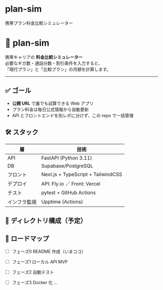 # plan-sim
携帯プラン料金比較シミュレーター

# 📱 plan‑sim

携帯キャリアの **料金比較シミュレーター**  
必要なギガ数・通話分数・割引条件を入力すると、  
「現行プラン」と「比較プラン」の月額を計算します。

---

## ✅ ゴール

- **公開 URL** で誰でも試算できる Web アプリ
- プラン料金は毎日公式情報から自動更新
- API とフロントエンドを別レポに分けず、この repo で一括管理

## 🛠 スタック

| 層 | 技術 |
|----|------|
| API | FastAPI (Python 3.11) |
| DB | Supabase/PostgreSQL |
| フロント | Next.js + TypeScript + TailwindCSS |
| デプロイ | API: Fly.io ／ Front: Vercel |
| テスト | pytest + GitHub Actions |
| インフラ監視 | Upptime (Actions) |

## 📂 ディレクトリ構成（予定）


## 🚧 ロードマップ

- [ ] フェーズ0 README 作成（いまココ）
- [ ] フェーズ1 ローカル API MVP
- [ ] フェーズ2 自動テスト
- [ ] フェーズ3 Docker 化 …

